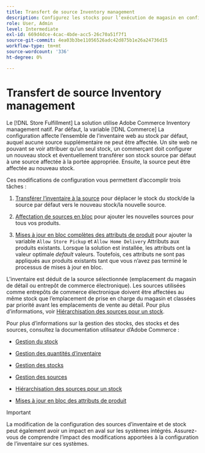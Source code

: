 ```yaml
---
title: Transfert de source Inventory management
description: Configurez les stocks pour l’exécution de magasin en configurant un nouveau stock et en transférant les stocks hors stock par défaut.
role: User, Admin
level: Intermediate
exl-id: 669d4dce-4cac-4bde-acc5-26c70a51f7f1
source-git-commit: 4ea03b3be11056526adc42d875b1e26a24736d15
workflow-type: tm+mt
source-wordcount: '336'
ht-degree: 0%

---
```


# Transfert de source Inventory management

Le [!DNL Store Fulfillment] La solution utilise Adobe Commerce Inventory management natif. Par défaut, la variable [!DNL Commerce] La configuration affecte l’ensemble de l’inventaire web au stock par défaut, auquel aucune source supplémentaire ne peut être affectée. Un site web ne pouvant se voir attribuer qu’un seul stock, un commerçant doit configurer un nouveau stock et éventuellement transférer son stock source par défaut à une source affectée à la portée appropriée. Ensuite, la source peut être affectée au nouveau stock.

Ces modifications de configuration vous permettent d’accomplir trois tâches :

1. [Transférer l’inventaire à la source](https://docs.magento.com/user-guide/catalog/inventory-bulk-transfer-inventory.html) pour déplacer le stock du stock/de la source par défaut vers le nouveau stock/la nouvelle source.

2. [Affectation de sources en bloc](https://docs.magento.com/user-guide/catalog/inventory-bulk-assign-sources.html) pour ajouter les nouvelles sources pour tous vos produits.

3. [Mises à jour en bloc complètes des attributs de produit](https://docs.magento.com/user-guide/stores/bulk-product-attribute-update.html) pour ajouter la variable `Allow Store Pickup` et `Allow Home Delivery` Attributs aux produits existants. Lorsque la solution est installée, les attributs ont la valeur optimale *default* valeurs. Toutefois, ces attributs ne sont pas appliqués aux produits existants tant que vous n’avez pas terminé le processus de mises à jour en bloc.

L’inventaire est déduit de la source sélectionnée (emplacement du magasin de détail ou entrepôt de commerce électronique). Les sources utilisées comme entrepôts de commerce électronique doivent être affectées au même stock que l’emplacement de prise en charge du magasin et classées par priorité avant les emplacements de vente au détail. Pour plus d’informations, voir [Hiérarchisation des sources pour un stock](https://docs.magento.com/user-guide/catalog/inventory-stock-priority.html).


Pour plus d’informations sur la gestion des stocks, des stocks et des sources, consultez la documentation utilisateur d’Adobe Commerce :

- [Gestion du stock](https://docs.magento.com/user-guide/catalog/inventory-management.html)

- [Gestion des quantités d’inventaire](https://docs.magento.com/user-guide/catalog/inventory-manage-inventory-quantities.html)

- [Gestion des stocks](https://docs.magento.com/user-guide/catalog/inventory-stock.html)

- [Gestion des sources](https://docs.magento.com/user-guide/catalog/inventory-sources.html)

- [Hiérarchisation des sources pour un stock](https://docs.magento.com/user-guide/catalog/inventory-stock-priority.html)

- [Mises à jour en bloc des attributs de produit](https://docs.magento.com/user-guide/stores/bulk-product-attribute-update.html)


>[!IMPORTANT]
>
>La modification de la configuration des sources d’inventaire et de stock peut également avoir un impact en aval sur les systèmes intégrés. Assurez-vous de comprendre l’impact des modifications apportées à la configuration de l’inventaire sur ces systèmes.
